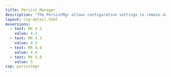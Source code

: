 ```yaml
---
title: Persist Manager
description: "The PersistMgr allows configuration settings to remain on a device so they can be reapplied following an Enterprise Reset and some other data-destructive events."
layout: csp-detail.html
mxversions:
  - text: MX 4.2
    value: 4.2
  - text: MX 4.3
    value: 4.3
  - text: MX 4.4
    value: 4.4
  - text: MX 5.0
    value: 5
csp: persistmgr
---
```





